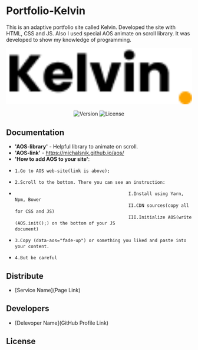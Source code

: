 # Portfolio-Kelvin
This is an adaptive portfolio site called Kelvin. Developed the site with HTML, CSS and JS. Also I used special AOS animate on scroll library. It was developed to show my knowledge of programming.
<p align="center">
      <img src="./img/LOGO.png" width="726">
</p>

<p align="center">
   <img src="https://img.shields.io/badge/Engine-VSCode%20version%201.73-brightgreen" alt="Version">
   <img src="https://img.shields.io/badge/License-none-red" alt="License">
</p>

## Documentation

- **'AOS-library'** - Helpful library to animate on scroll.
- **'AOS-link'** - https://michalsnik.github.io/aos/  
- **'How to add AOS to your site'**: 
-     1.Go to AOS web-site(link is above);
-     2.Scroll to the bottom. There you can see an instruction:
-                                                I.Install using Yarn, Npm, Bower
                                                 II.CDN sources(copy all for CSS and JS) 
                                                 III.Initialize AOS(write (AOS.init();) on the bottom of your JS                                                                                                     document)
-     3.Copy (data-aos="fade-up") or something you liked and paste into your content.
-     4.But be careful                                                           

## Distribute

- [Service Name](Page Link)


## Developers

- [Delevoper Name](GitHub Profile Link)

## License
